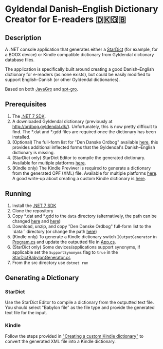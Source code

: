 # Gyldendal Danish–English Dictionary Creator for E-readers 🇩🇰🇬🇧

## Description
A .NET console application that generates either a [StarDict](https://en.wikipedia.org/wiki/StarDict) (for example, for a BOOX device) or Kindle compatible dictionary from Gyldendal dictionary database files.

The application is specifically built around creating a good Danish–English dictionary for e-readers (as none exists), but could be easily modified to support English–Danish (or other Gyldendal dictionaries).

Based on both [JavaGro](https://github.com/ejvindh/JavaGro/) and [spt-gro](https://github.com/Athas/spt-gro).

## Prerequisites

1. The [.NET 7 SDK](https://dotnet.microsoft.com/en-us/download/dotnet/7.0).
2. A downloaded Gyldendal dictionary (previously at http://ordbog.gyldendal.dk/). Unfortunately, this is now pretty difficult to find. The *.dat and *.gdd files are required once the dictionary has been installed.
3. (Optional) The full-form list for "Den Danske Ordbog" available [here](https://korpus.dsl.dk/resources/details/ddo-fullforms.html), this provides additional inflected forms that the Gyldendal's Danish–English dictionary is missing.
4. (StarDict only) StarDict Editor to compile the generated dictionary. Available for multiple platforms [here](https://stardict-4.sourceforge.net/index_en.php).
5. (Kindle only) The Kindle Previwer is required to generate a dictionary from the generated OPF (XML) file. Available for multiple platforms [here](https://www.amazon.com/Kindle-Previewer/b?node=21381691011). A good write-up about creating a custom Kindle dictionary is [here](https://jakemccrary.com/blog/2020/11/11/creating-a-custom-kindle-dictionary/).

## Running

1. Install the [.NET 7 SDK](https://dotnet.microsoft.com/en-us/download/dotnet/7.0)
2. Clone the repository
3. Copy *.dat and *.gdd to the `data` directory (alternatively, the path can be changed [here](src/EReaderGyldendalDictionaryCreator/Connector/Vector/DictionaryVectorConnector.cs) and [here](src/EReaderGyldendalDictionaryCreator/Connector/Vector/DictionaryVectorConnector.cs))
4. Download, unzip, and copy "Den Danske Ordbog" full-form list to the `data`` directory (or change the path [here](src/EReaderGyldendalDictionaryCreator/Manager/InflectedForms/InflectedFormsManager.cs))
5. (Kindle only) To generate a Kindle dictionary switch `IOutputGenerator` in [Program.cs](src/EReaderGyldendalDictionaryCreator/Program.cs) and update the outputted file in [App.cs](src/EReaderGyldendalDictionaryCreator/App.cs).
6. (StarDict only) Some devices/applications support synonyms, if applicable set the `SupportSynonyms` flag to `true` in the [StarDictBabylonGenerator.cs](src/EReaderGyldendalDictionaryCreator/Generator/StarDictBabylonGenerator.cs)
7. From the src directory use `dotnet run`

## Generating a Dictionary

### StarDict
Use the StarDict Editor to compile a dictionary from the outputted text file. You should select "Babylon file" as the file type and provide the generated text file for the input.

### Kindle
Follow the steps provided in ["Creating a custom Kindle dictionary"](https://jakemccrary.com/blog/2020/11/11/creating-a-custom-kindle-dictionary/) to convert the generated XML file into a Kindle dictionary.